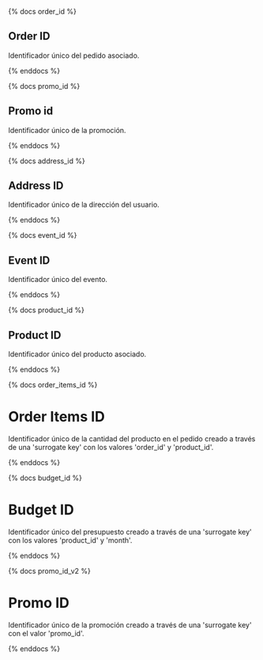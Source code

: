 {% docs order_id %}

## Order ID

Identificador único del pedido asociado.

{% enddocs %}

{% docs promo_id %}

## Promo id

Identificador único de la promoción.

{% enddocs %}

{% docs address_id %}

## Address ID

Identificador único de la dirección del usuario.

{% enddocs %}

{% docs event_id %}

## Event ID

Identificador único del evento.

{% enddocs %}

{% docs product_id %}

## Product ID

Identificador único del producto asociado.

{% enddocs %}

{% docs order_items_id %}

# Order Items ID

Identificador único de la cantidad del producto en el pedido creado 
a través de una 'surrogate key' con los valores 'order_id' y 'product_id'.

{% enddocs %}

{% docs budget_id %}

# Budget ID

Identificador único del presupuesto creado a través de una 'surrogate key' 
con los valores 'product_id' y 'month'.

{% enddocs %}

{% docs promo_id_v2 %}

# Promo ID

Identificador único de la promoción creado a través de una 'surrogate key' 
con el valor 'promo_id'.

{% enddocs %}